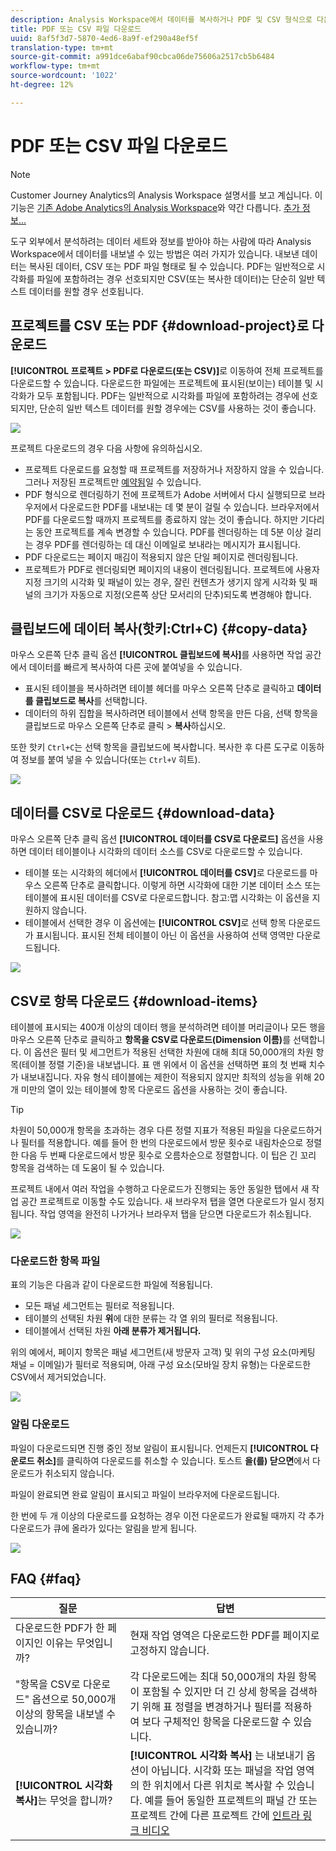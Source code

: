 ```yaml
---
description: Analysis Workspace에서 데이터를 복사하거나 PDF 및 CSV 형식으로 다운로드할 수 있습니다.
title: PDF 또는 CSV 파일 다운로드
uuid: 8af5f3d7-5870-4ed6-8a9f-ef290a48ef5f
translation-type: tm+mt
source-git-commit: a991dce6abaf90cbca06de75606a2517cb5b6484
workflow-type: tm+mt
source-wordcount: '1022'
ht-degree: 12%

---
```



# PDF 또는 CSV 파일 다운로드

>[!NOTE]
>
>Customer Journey Analytics의 Analysis Workspace 설명서를 보고 계십니다. 이 기능은 [기존 Adobe Analytics의 Analysis Workspace](https://docs.adobe.com/content/help/ko-KR/analytics/analyze/analysis-workspace/home.html)와 약간 다릅니다. [추가 정보...](/help/getting-started/cja-aa.md)

도구 외부에서 분석하려는 데이터 세트와 정보를 받아야 하는 사람에 따라 Analysis Workspace에서 데이터를 내보낼 수 있는 방법은 여러 가지가 있습니다. 내보낸 데이터는 복사된 데이터, CSV 또는 PDF 파일 형태로 될 수 있습니다. PDF는 일반적으로 시각화를 파일에 포함하려는 경우 선호되지만 CSV(또는 복사한 데이터)는 단순히 일반 텍스트 데이터를 원할 경우 선호됩니다.

## 프로젝트를 CSV 또는 PDF {#download-project}로 다운로드

**[!UICONTROL 프로젝트 > PDF로 다운로드(또는 CSV)]**&#x200B;로 이동하여 전체 프로젝트를 다운로드할 수 있습니다. 다운로드한 파일에는 프로젝트에 표시된(보이는) 테이블 및 시각화가 모두 포함됩니다. PDF는 일반적으로 시각화를 파일에 포함하려는 경우에 선호되지만, 단순히 일반 텍스트 데이터를 원할 경우에는 CSV를 사용하는 것이 좋습니다.

![](assets/download-project.png)

프로젝트 다운로드의 경우 다음 사항에 유의하십시오.

* 프로젝트 다운로드를 요청할 때 프로젝트를 저장하거나 저장하지 않을 수 있습니다. 그러나 저장된 프로젝트만 [예약됨](https://docs.adobe.com/content/help/ko-KR/analytics/analyze/analysis-workspace/curate-share/t-schedule-report.html)일 수 있습니다.
* PDF 형식으로 렌더링하기 전에 프로젝트가 Adobe 서버에서 다시 실행되므로 브라우저에서 다운로드한 PDF를 내보내는 데 몇 분이 걸릴 수 있습니다. 브라우저에서 PDF를 다운로드할 때까지 프로젝트를 종료하지 않는 것이 좋습니다. 하지만 기다리는 동안 프로젝트를 계속 변경할 수 있습니다. PDF를 렌더링하는 데 5분 이상 걸리는 경우 PDF를 렌더링하는 데 대신 이메일로 보내라는 메시지가 표시됩니다.
* PDF 다운로드는 페이지 매김이 적용되지 않은 단일 페이지로 렌더링됩니다.
* 프로젝트가 PDF로 렌더링되면 페이지의 내용이 렌더링됩니다. 프로젝트에 사용자 지정 크기의 시각화 및 패널이 있는 경우, 잘린 컨텐츠가 생기지 않게 시각화 및 패널의 크기가 자동으로 지정(오른쪽 상단 모서리의 단추)되도록 변경해야 합니다.

## 클립보드에 데이터 복사(핫키:Ctrl+C) {#copy-data}

마우스 오른쪽 단추 클릭 옵션 **[!UICONTROL 클립보드에 복사]**&#x200B;를 사용하면 작업 공간에서 데이터를 빠르게 복사하여 다른 곳에 붙여넣을 수 있습니다.

* 표시된 테이블을 복사하려면 테이블 헤더를 마우스 오른쪽 단추로 클릭하고 **데이터를 클립보드로 복사**&#x200B;를 선택합니다.
* 데이터의 하위 집합을 복사하려면 테이블에서 선택 항목을 만든 다음, 선택 항목을 클립보드로 마우스 오른쪽 단추로 클릭 > **복사**&#x200B;하십시오.

또한 핫키 `Ctrl+C`는 선택 항목을 클립보드에 복사합니다. 복사한 후 다른 도구로 이동하여 정보를 붙여 넣을 수 있습니다(또는 `Ctrl+V` 히트).

![](assets/copy-selection.png)

## 데이터를 CSV로 다운로드 {#download-data}

마우스 오른쪽 단추 클릭 옵션 **[!UICONTROL 데이터를 CSV로 다운로드]** 옵션을 사용하면 데이터 테이블이나 시각화의 데이터 소스를 CSV로 다운로드할 수 있습니다.

* 테이블 또는 시각화의 헤더에서 **[!UICONTROL 데이터를 CSV]**&#x200B;로 다운로드를 마우스 오른쪽 단추로 클릭합니다. 이렇게 하면 시각화에 대한 기본 데이터 소스 또는 테이블에 표시된 데이터를 CSV로 다운로드합니다. 참고:맵 시각화는 이 옵션을 지원하지 않습니다.
* 테이블에서 선택한 경우 이 옵션에는 **[!UICONTROL CSV]**&#x200B;로 선택 항목 다운로드가 표시됩니다. 표시된 전체 테이블이 아닌 이 옵션을 사용하여 선택 영역만 다운로드됩니다.

![](assets/download-data-viz.png)

## CSV로 항목 다운로드 {#download-items}

테이블에 표시되는 400개 이상의 데이터 행을 분석하려면 테이블 머리글이나 모든 행을 마우스 오른쪽 단추로 클릭하고 **항목을 CSV로 다운로드(Dimension 이름)**&#x200B;를 선택합니다. 이 옵션은 필터 및 세그먼트가 적용된 선택한 차원에 대해 최대 50,000개의 차원 항목(테이블 정렬 기준)을 내보냅니다. 표 맨 위에서 이 옵션을 선택하면 표의 첫 번째 치수가 내보내집니다. 자유 형식 테이블에는 제한이 적용되지 않지만 최적의 성능을 위해 20개 미만의 열이 있는 테이블에 항목 다운로드 옵션을 사용하는 것이 좋습니다.

>[!TIP]
>
> 차원이 50,000개 항목을 초과하는 경우 다른 정렬 지표가 적용된 파일을 다운로드하거나 필터를 적용합니다. 예를 들어 한 번의 다운로드에서 방문 횟수로 내림차순으로 정렬한 다음 두 번째 다운로드에서 방문 횟수로 오름차순으로 정렬합니다. 이 팁은 긴 꼬리 항목을 검색하는 데 도움이 될 수 있습니다.

프로젝트 내에서 여러 작업을 수행하고 다운로드가 진행되는 동안 동일한 탭에서 새 작업 공간 프로젝트로 이동할 수도 있습니다. 새 브라우저 탭을 열면 다운로드가 일시 정지됩니다. 작업 영역을 완전히 나가거나 브라우저 탭을 닫으면 다운로드가 취소됩니다.

![](assets/download-items.png)

### 다운로드한 항목 파일

표의 기능은 다음과 같이 다운로드한 파일에 적용됩니다.

* 모든 패널 세그먼트는 필터로 적용됩니다.
* 테이블의 선택된 차원 **위**&#x200B;에 대한 분류는 각 열 위의 필터로 적용됩니다.
* 테이블에서 선택된 차원 **아래 분류가 제거됩니다.**

위의 예에서, 페이지 항목은 패널 세그먼트(새 방문자 고객) 및 위의 구성 요소(마케팅 채널 = 이메일)가 필터로 적용되며, 아래 구성 요소(모바일 장치 유형)는 다운로드한 CSV에서 제거되었습니다.

![](assets/downloaded-file.png)

### 알림 다운로드

파일이 다운로드되면 진행 중인 정보 알림이 표시됩니다. 언제든지 **[!UICONTROL 다운로드 취소]**&#x200B;를 클릭하여 다운로드를 취소할 수 있습니다. 토스트 **을(를) 닫으면**&#x200B;에서 다운로드가 취소되지 않습니다.

파일이 완료되면 완료 알림이 표시되고 파일이 브라우저에 다운로드됩니다.

한 번에 두 개 이상의 다운로드를 요청하는 경우 이전 다운로드가 완료될 때까지 각 추가 다운로드가 큐에 올라가 있다는 알림을 받게 됩니다.

![](assets/toast.png)

## FAQ {#faq}

| 질문 | 답변 |
| --- | --- |
| 다운로드한 PDF가 한 페이지인 이유는 무엇입니까? | 현재 작업 영역은 다운로드한 PDF를 페이지로 고정하지 않습니다. |
| &quot;항목을 CSV로 다운로드&quot; 옵션으로 50,000개 이상의 항목을 내보낼 수 있습니까? | 각 다운로드에는 최대 50,000개의 차원 항목이 포함될 수 있지만 더 긴 상세 항목을 검색하기 위해 표 정렬을 변경하거나 필터를 적용하여 보다 구체적인 항목을 다운로드할 수 있습니다. |
| **[!UICONTROL 시각화 복사]**&#x200B;는 무엇을 합니까? | **[!UICONTROL 시각화 복사]** 는 내보내기 옵션이 아닙니다. 시각화 또는 패널을 작업 영역의 한 위치에서 다른 위치로 복사할 수 있습니다. 예를 들어 동일한 프로젝트의 패널 간 또는 프로젝트 간에 다른 프로젝트 간에 [인트라 링크 비디오](https://docs.adobe.com/content/help/ko-KR/analytics-learn/tutorials/analysis-workspace/visualizations/intra-linking-in-analysis-workspace.html) |

